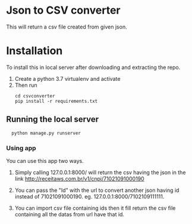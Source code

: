 # Json to CSV converter
This will return a csv file created from given json.

# Installation

To install this in local server after downloading and extracting the repo.

1. Create a python 3.7 virtualenv and activate
2. Then run
    ```commandline
   cd csvconverter
   pip install -r requirements.txt
    ```
## Running the local server

 ```commandline
   python manage.py runserver
 ```
### Using app

You can use this app two ways.

1. Simply calling 127.0.0.1:8000/ will return the csv having the 
json in the link http://receitaws.com.br/v1/cnpj/71021091000190

2. You can pass the "Id" with the url to convert another json having id
instead of 71021091000190. eg. 127.0.0.1:8000/7102109111111.

3. You can import csv file containing ids then it fill return the csv file containing all the datas from url have that id.
